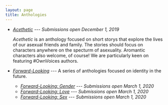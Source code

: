 ```yaml
---
layout: page
title: Anthologies
---
```


* [*Acethetic*](acethetic) --- *Submissions open December 1, 2019*

  *Acethetic* is an anthology focused on short storys that explore the lives of our asexual friends and family. The stories should focus on characters anywhere on the specturm of asexuality. Aromantic characters also welcome, of course! We are particularly keen on featuring #OwnVoices authors.
* [*Forward-Looking*](forward-looking) --- A series of anthologies focused on identity in the future.
    * [*Forward-Looking: Gender*](forward-looking/gender) --- *Submissions open March 1, 2020*
    * [*Forward-Looking: Love*](forward-looking/love) --- *Submissions open March 1, 2020*
    * [*Forward-Looking: Sex*](forward-looking/sex) --- *Submissions open March 1, 2020*

